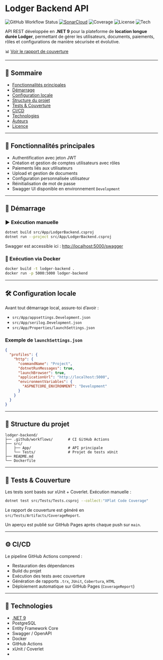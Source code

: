 # Lodger Backend API

![GitHub Workflow Status](https://github.com/Nayzow/lodger-backend/actions/workflows/ci.yml/badge.svg)
[![SonarCloud](https://sonarcloud.io/api/project_badges/measure?project=Nayzow_lodger-backend&metric=alert_status)](https://sonarcloud.io/summary/new_code?id=Nayzow_lodger-backend)
![Coverage](https://img.shields.io/badge/coverage-dynamic-lightgrey?style=flat)
![License](https://img.shields.io/badge/license-MIT-blue.svg)
![Tech](https://img.shields.io/badge/.NET-9.0-blue)

API REST développée en **.NET 9** pour la plateforme de **location longue durée Lodger**, permettant de gérer les utilisateurs, documents, paiements, rôles et configurations de manière sécurisée et évolutive.

📊 [Voir le rapport de couverture](https://nayzow.github.io/lodger-backend/)

---

## 📁 Sommaire

- [Fonctionnalités principales](#fonctionnalités-principales)
- [Démarrage](#démarrage)
- [Configuration locale](#configuration-locale)
- [Structure du projet](#structure-du-projet)
- [Tests & Couverture](#tests--couverture)
- [CI/CD](#cicd)
- [Technologies](#technologies)
- [Auteurs](#auteurs)
- [Licence](#licence)

---

## 🎯 Fonctionnalités principales

- Authentification avec jeton JWT
- Création et gestion de comptes utilisateurs avec rôles
- Paiements liés aux utilisateurs
- Upload et gestion de documents
- Configuration personnalisée utilisateur
- Réinitialisation de mot de passe
- Swagger UI disponible en environnement `Development`

---

## 🚀 Démarrage

### ▶️ Exécution manuelle

```bash
dotnet build src/App/LodgerBackend.csproj
dotnet run --project src/App/LodgerBackend.csproj
```

Swagger est accessible ici : [http://localhost:5000/swagger](http://localhost:5000/swagger)

### 🐳 Exécution via Docker

```bash
docker build -t lodger-backend .
docker run -p 5000:5000 lodger-backend
```

---

## 🛠️ Configuration locale

Avant tout démarrage local, assure-toi d’avoir :

- `src/App/appsettings.Development.json`
- `src/App/serilog.Development.json`
- `src/App/Properties/launchSettings.json`

### Exemple de `launchSettings.json`

```json
{
  "profiles": {
    "http": {
      "commandName": "Project",
      "dotnetRunMessages": true,
      "launchBrowser": true,
      "applicationUrl": "http://localhost:5000",
      "environmentVariables": {
        "ASPNETCORE_ENVIRONMENT": "Development"
      }
    }
  }
}
```

---

## 📂 Structure du projet

```
lodger-backend/
├── .github/workflows/       # CI GitHub Actions
├── src/
│   ├── App/                 # API principale
│   └── Tests/               # Projet de tests xUnit
├── README.md
└── Dockerfile
```

---

## 🧪 Tests & Couverture

Les tests sont basés sur xUnit + Coverlet. Exécution manuelle :

```bash
dotnet test src/Tests/Tests.csproj --collect:"XPlat Code Coverage"
```

Le rapport de couverture est généré en `src/Tests/Artifacts/CoverageReport`.

Un aperçu est publié sur GitHub Pages après chaque push sur `main`.

---

## ⚙️ CI/CD

Le pipeline GitHub Actions comprend :

- Restauration des dépendances
- Build du projet
- Exécution des tests avec couverture
- Génération de rapports `.trx`, `JUnit`, `Cobertura`, `HTML`
- Déploiement automatique sur GitHub Pages (`CoverageReport`)

---

## 🧰 Technologies

- [.NET 9](https://dotnet.microsoft.com/en-us/download)
- PostgreSQL
- Entity Framework Core
- Swagger / OpenAPI
- Docker
- GitHub Actions
- xUnit / Coverlet
- 